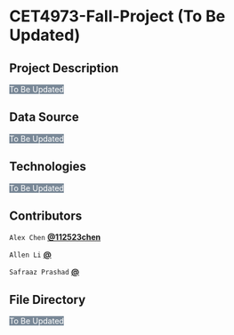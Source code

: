 # CET4973-Fall-Project (To Be Updated)

## Project Description

<span style="background:#798897; color:white">To Be Updated<span>

## Data Source

<span style="background:#798897; color:white">To Be Updated<span>

## Technologies

<span style="background:#798897; color:white">To Be Updated<span>

## Contributors

`Alex Chen`
**[@112523chen](https://github.com/112523chen)**

`Allen Li`
**[@](https://github.com/112523chen/CET4973-Fall-Project/edit/master/README.md)**

`Safraaz Prashad`
**[@](https://github.com/112523chen/CET4973-Fall-Project/edit/master/README.md)**

## File Directory

<span style="background:#798897; color:white">To Be Updated<span>
